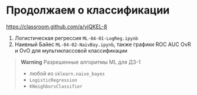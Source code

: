 # Продолжаем о классификации

https://classroom.github.com/a/yjQKEL-8

1. Логистическая регрессия `ML-04-01-LogReg.ipynb`
2. Наивный Байес `ML-04-02-NaivBay.ipynb`, также графики ROC AUC OvR и OvO для мультиклассовой классификации

>**Warning** Разрешенные алгоритмы ML для ДЗ-1<br>
> - любой из `sklearn.naive_bayes`
> - `LogisticRegression`
> - `KNeighborsClassifier` 
